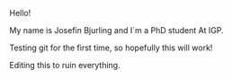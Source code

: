 Hello!

My name is Josefin Bjurling and I´m a PhD student At IGP. 

Testing git for the first time, so hopefully 
this will work!

Editing this to ruin everything.